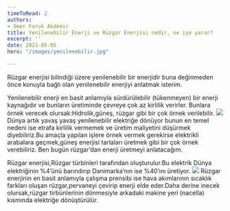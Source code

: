 ```yaml
---
timeToRead: 2
authors:
- Omer Faruk Akdemir
title: Yenilenebilir Enerji ve Rüzgar Enerjisi nedir, ne işe yarar?
excerpt: ''
date: 2021-05-05
hero: "/images/yenilenebilir.jpg"

---
```



Rüzgar enerjisi bilindiği üzere yenilenebilir bir enerjidir buna değinmeden önce konuyla bağlı olan yenilenebilir enerjiyi anlatmak isterim.

Yenilenebilir enerji en basit anlamıyla sürdürülebilir (tükenmeyen) bir enerji kaynağıdır ve bunların üretiminde çevreye çok az kirlilik verirler. Bunlara örnek verecek olursak:Hidrolik,güneş, rüzgar gibi bir çok örnek verilebilir.
![](https://cdn.pixabay.com/photo/2015/10/12/15/27/light-bulb-984551_1280.jpg)
Dünya artık yavaş yavaş yenilenebilir elektriğe dönüyor bunun en temel nedeni ise etrafa kirlilik vermemek ve üretim maliyetini düşürmek diyebiliriz.Bu amaçla yapılan işlere örnek vermek gerekirse elektrikli arabalara geçmek,güneş enerjisi tarlaları üretmek gibi bir çok örnek verebiliriz. Ben bugün rüzgar’dan enerji üretmeyi anlatacağım.

Rüzgar enerjisi,Rüzgar türbinleri tarafından oluşturulur.Bu elektrik Dünya elektriğinin %4’ünü barındırıp Danimarka’nın ise %40’ını üretiyor.
![](https://cdn.pixabay.com/photo/2015/11/18/11/24/windmills-1048981_1280.jpg)
Rüzgar enerjinin en basit anlamıyla çalışma prensibi ise hava akımlarının sıcaklık farkları oluşan rüzgar,pervaneyi çevirip enerji elde eder.Daha derine inecek olursak,rüzgar tirbünlerinin dönmesiyle arkadaki makine yeri (nacella) kısmında elektriğe dönüştürülür.
